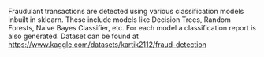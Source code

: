 Fraudulant transactions are detected using various classification models inbuilt in sklearn. 
These include models like Decision Trees, Random Forests, Naive Bayes Classifier, etc.
For each model a classification report is also generated.
Dataset can be found at https://www.kaggle.com/datasets/kartik2112/fraud-detection
